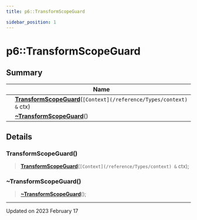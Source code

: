 ```yaml
---
title: p6::TransformScopeGuard

sidebar_position: 1
---
```


# p6::TransformScopeGuard







## Summary

|                | Name           |
| -------------- | -------------- |
| | **[TransformScopeGuard](/reference/Types/transform_scope_guard#transformscopeguard)**(`[Context](/reference/Types/context) &` ctx) |
| | **[~TransformScopeGuard](/reference/Types/transform_scope_guard#~transformscopeguard)**() |
## Details


### TransformScopeGuard()

> **[TransformScopeGuard](/reference/Types/transform_scope_guard#transformscopeguard)**(`[Context](/reference/Types/context) &` ctx);



### ~TransformScopeGuard()

> **[~TransformScopeGuard](/reference/Types/transform_scope_guard#~transformscopeguard)**();



-------------------------------

Updated on 2023 February 17